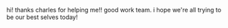 hi! thanks charles for helping me!! good work team. i hope we're all trying to be our best selves today!